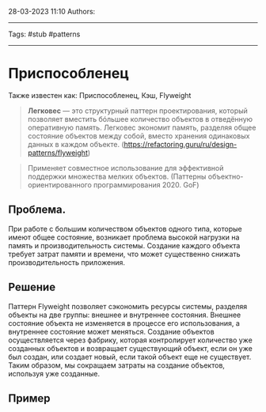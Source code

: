 28-03-2023
11:10
Authors: 
***
Tags: #stub #patterns 
***
# Приспособленец
Также известен как: Приспособленец, Кэш, Flyweight

>**Легковес** — это структурный паттерн проектирования, который позволяет вместить бóльшее количество объектов в отведённую оперативную память. Легковес экономит память, разделяя общее состояние объектов между собой, вместо хранения одинаковых данных в каждом объекте.
>(https://refactoring.guru/ru/design-patterns/flyweight)

>Применяет совместное использование для эффективной поддержки множества мелких объектов.
>(Паттерны объектно-ориентированного программирования 2020. GoF)


## Проблема.
При работе с большим количеством объектов одного типа, которые имеют общее состояние, возникает проблема высокой нагрузки на память и производительность системы. Создание каждого объекта требует затрат памяти и времени, что может существенно снижать производительность приложения.

## Решение
Паттерн Flyweight позволяет сэкономить ресурсы системы, разделяя объекты на две группы: внешнее и внутреннее состояния. Внешнее состояние объекта не изменяется в процессе его использования, а внутреннее состояние может меняться. Создание объектов осуществляется через фабрику, которая контролирует количество уже созданных объектов и возвращает существующий объект, если он уже был создан, или создает новый, если такой объект еще не существует. Таким образом, мы сокращаем затраты на создание объектов, используя уже созданные.

## Пример
